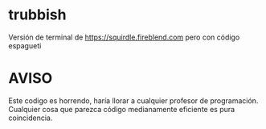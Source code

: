 # trubbish

Versión de terminal de https://squirdle.fireblend.com pero con código espagueti

# AVISO

Este codigo es horrendo, haría llorar a cualquier profesor de programación. Cualquier cosa que parezca código medianamente eficiente es pura coincidencia.
